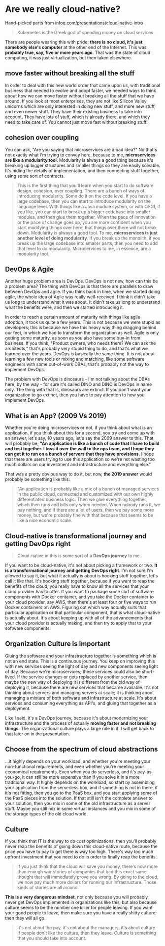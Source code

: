 # Are we really cloud-native?

Hand-picked parts from [infoq.com/presentations/cloud-native-intro](https://www.infoq.com/presentations/cloud-native-intro/)

> Kubernetes is the Greek god of spending money on cloud services

There are people wearing this with pride; **there is no cloud, it's just somebody else's computer** at the other end of the Internet. This was **probably true, say, five or more years ago**. That was the state of cloud computing, it was just virtualization, but then taken elsewhere.

## move faster without breaking all the stuff
In order to deal with this new world order that came upon us, with traditional business that needed to evolve and adopt faster, we needed ways to think about how we can move faster without breaking all the stuff that we have around. If you look at most enterprises, they are not like Silicon Valley unicorns which are only interested in doing new stuff, and more new stuff, and even newer stuff. They have their existing business to take into account. They have lots of stuff, which is already there, and which they need to take care of. You cannot just move fast without breaking stuff.


## cohesion over coupling
You can ask, "Are you saying that microservices are a bad idea?" No that's not exactly what I'm trying to convey here, because to me, **microservices are like a modularity tool**. Modularity is always a good thing because it's breaking up bigger structures and smaller things so they are easily solvable. It's hiding the details of implementation, and then connecting stuff together, using some sort of contracts.

> This is the first thing that you'll learn when you start to do software design, cohesion, over coupling. There are a bunch of ways of introducing modularity. Some do it on the code level. If you have a large codebase, then you can start to introduce modularity on the language level. With things like a Java module system, or with OSGI, if you like, you can start to break up a bigger codebase into smaller modules, and then glue them together. When the pace of innovation or the pace of change goes up, you are more confident when you start modifying things over here, that things over there will not break down. Modularity is always a good tool. To me, **microservices is just another level of doing modularity**. If you break up the monolith, if you break up the large codebase into smaller parts, then you need to add that level to do modularity. Microservices to me, in essence, are a modularity tool.


## DevOps & Agile
Another huge problem area is DevOps. DevOps is not new, how can this be a problem area? The thing with DevOps is that there are parallels to draw between DevOps and agile. If you think back in time, when we started doing agile, the whole idea of Agile was really well-received. I think it didn't take us long to understand what it was about. It didn't take us long to understand what the benefits were, and then we started introducing it.

In order to reach a certain amount of maturity with things like agile adoption, it took us quite a few years. This is not because we were stupid as developers; this is because we have this heavy way thing dragging behind our feet, in which we had to transform the organization as well. Agile is only getting some maturity, as soon as you also have some buy-in from business. If you think, "Product owners, who needs them? We can ask the architects," that's probably very stupid thing to do, and that's what we learned over the years. DevOps is basically the same thing. It is not about learning a few new tools or mixing and matching, like some software engineers with some out-of-work DBAs, that's probably not the way to implement DevOps.

The problem with DevOps is dinosaurs - I'm not talking about the DBAs here, by the way - for sure it's called DINO and DINO is DevOps in name only. The thing with that is, dinosaurs are extinct. If you don't want your organization to go extinct, then you have to pay attention to how you implement DevOps.




## What is an App? (2009 Vs 2019)
Whether you're doing microservices or not, if you think about what is an application, if you think about this for a second, you try and come up with an answer, let's say, 10 years ago, let's say the 2009 answer to this. That will probably be, **"An application is like a bunch of code that I have to build and test together. I toss it over the wall to the ops team, and I hope they can get it to run on a bunch of servers that they have provisions.** I hope that there are users trying to use this application so we're not wasting too much dollars on our investment and infrastructure and everything else."

That was a pretty obvious way to do it, but now, **the 2019 answer** would probably be something like this:

> "An application is probably like a mix of a bunch of managed services in the public cloud, connected and customized with our own highly differentiated business logic. Then we glue everything together, which then runs and bills only when needed. When nobody runs it, we pay nothing, and if there are a lot of users, then we pay some more money, but we're probably fine with that because that seems to be like a nice economic scale.


## Cloud-native is transformational journey and getting DevOps right

> Cloud-native in this is some sort of a **DevOps journey** to me.

If you want to be cloud-native, it's not about picking a framework or two. **It is a transformational journey and getting DevOps right**. I'm not sure I'm allowed to say it, but what it actually is about is hooking stuff together, let's call it like that. It's hooking stuff together, because if you want to reap the benefits of the cloud, you really have to know all the services that your cloud provider has to offer. If you want to package some sort of software components with Docker container, and you take the Docker container to your cloud provider, say AWS, then there's at least four or five ways to run Docker containers on AWS. Figuring out which way actually suits that particular application or that particular component, that is what cloud-native is actually about. It's about keeping up with all of the advancements that your cloud provider is actually making, and then try to apply that to your software components.


## Organization Culture is important
Gluing the software and your infrastructure together is something which is not an end state. This is a continuous journey. You keep on improving this with new services seeing the light of day and new components seeing light of day. Because we're microservices; these services could also be short-lived. If the service changes or gets replaced by another service, then maybe the new way of deploying it is different from the old way of deploying it, because there are new services that became available. It's not thinking about servers and managing servers at scale; it is thinking about managing a mixture of both software and infrastructure at scale. It's about services and consuming everything as API's, and gluing that together as a deployment.

Like I said, it's a DevOps journey, because it's about modernizing your infrastructure and the process of actually **moving faster and not breaking things**. The organizational culture plays a large role in it. I will get back to that later on in the presentation.


## Choose from the spectrum of cloud abstractions
...it highly depends on your workload, and whether you're meeting your non-functional requirements, and even whether you're meeting your economical requirements. Even when you do serverless, and it's pay-as-you-go, it can still be more expensive than if you solve it in a more traditional way. It highly depends on the workload, so start by assembling your application from the serverless box, and if something is not in there, if it's not fitting, then you go to the PaaS box, and you start applying some of the PaaS pieces into the solution. If that still isn't the complete answer to your solution, then you mix in some of the old infrastructure as a server stuff. Maybe you still mix in some virtual instances and you mix in some of the storage types of the old cloud world.



## Culture
If you think that IT is the way to do cost optimizations, then you'll probably never reap the benefits of going down this cloud-native route, because the price you have to pay to get there is way too high. There's way too much upfront investment that you need to do in order to finally reap the benefits.

> If you just think that the cloud will save you money, there's now more than enough war stories of companies that had this exact same thought that will immediately prove you wrong. By going to the cloud, we now pay much more dollars for running our infrastructure. Those kinds of stories are all around.

**This is a very dangerous mindset**, not only because you will probably never get DevOps implemented in organizations like this, but also because culture seems to be the number one killer for people leaving. If you want your good people to leave, then make sure you have a really shitty culture; then they will all go.

> It's not about the pay, it's not about the managers, it's about culture. If people don't like the culture, then they leave. Culture is something that you should take into account.
